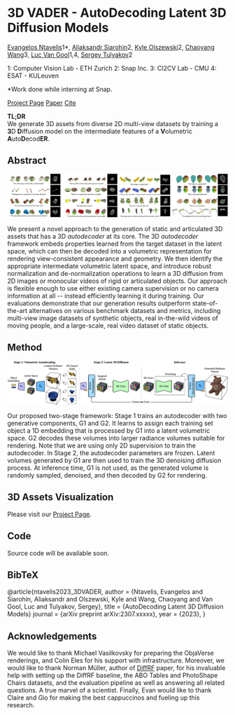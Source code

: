 3D VADER - AutoDecoding Latent 3D Diffusion Models
==================================================
  

[Evangelos Ntavelis](http://www.entavelis.com)1\*, [Aliaksandr Siarohin](https://aliaksandrsiarohin.github.io/aliaksandr-siarohin-website/)2, [Kyle Olszewski](https://kyleolsz.github.io/)2, [Chaoyang Wang](https://mightychaos.github.io)3, [Luc Van Gool](https://ee.ethz.ch/de/departement/professoren/professoren-kontaktdetails/person-detail.OTAyMzM=.TGlzdC80MTEsMTA1ODA0MjU5.html)1,4, [Sergey Tulyakov](http://www.stulyakov.com/)2

1: Computer Vision Lab - ETH Zurich 2: Snap Inc. 3: CI2CV Lab - CMU 4: ESAT - KULeuven

\*Work done while interning at Snap.

[Project Page](https://snap-research.github.io/3DVADER/) [Paper](./paper.pdf) [Cite](#bibtex)

**TL;DR**  
We generate 3D assets from diverse 2D multi-view datasets by training a **3**D **D**iffusion model on the intermediate features of a **V**olumetric **A**uto**D**ecod**ER**.

Abstract
--------

![](./docs/images.png)

We present a novel approach to the generation of static and articulated 3D assets that has a 3D _autodecoder_ at its core. The 3D _autodecoder_ framework embeds properties learned from the target dataset in the latent space, which can then be decoded into a volumetric representation for rendering view-consistent appearance and geometry. We then identify the appropriate intermediate volumetric latent space, and introduce robust normalization and de-normalization operations to learn a 3D diffusion from 2D images or monocular videos of rigid or articulated objects. Our approach is flexible enough to use either existing camera supervision or no camera information at all -- instead efficiently learning it during training. Our evaluations demonstrate that our generation results outperform state-of-the-art alternatives on various benchmark datasets and metrics, including multi-view image datasets of synthetic objects, real in-the-wild videos of moving people, and a large-scale, real video dataset of static objects.

Method
------

![](./docs/framework.png)

  

Our proposed two-stage framework: Stage 1 trains an autodecoder with two generative components, G1 and G2. It learns to assign each training set object a 1D embedding that is processed by G1 into a latent volumetric space. G2 decodes these volumes into larger radiance volumes suitable for rendering. Note that we are using only 2D supervision to train the autodecoder. In Stage 2, the autodecoder parameters are frozen. Latent volumes generated by G1 are then used to train the 3D denoising diffusion process. At inference time, G1 is not used, as the generated volume is randomly sampled, denoised, and then decoded by G2 for rendering.


3D Assets Visualization
-----------------------

Please visit our [Project Page](https://snap-research.github.io/3DVADER/).

Code
----

Source code will be available soon.

BibTeX
------

@article{ntavelis2023\_3DVADER,
    author  = {Ntavelis, Evangelos and Siarohin, Aliaksandr and Olszewski, Kyle and Wang, Chaoyang and  Van Gool, Luc and Tulyakov, Sergey},
    title   = {AutoDecoding Latent 3D Diffusion Models}
    journal = {arXiv preprint arXiv:2307.xxxxx},
    year    = {2023},
}

Acknowledgements
----------------

We would like to thank Michael Vasilkovsky for preparing the ObjaVerse renderings, and Colin Eles for his support with infrastructure. Moreover, we would like to thank Norman Müller, author of [DiffRF](https://sirwyver.github.io/DiffRF/) paper, for his invaluable help with setting up the DiffRF baseline, the ABO Tables and PhotoShape Chairs datasets, and the evaluation pipeline as well as answering all related questions. A true marvel of a scientist. Finally, Evan would like to thank Claire and Gio for making the best cappuccinos and fueling up this research.
